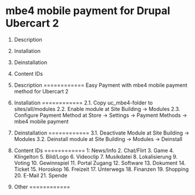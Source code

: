 mbe4 mobile payment for Drupal Ubercart 2
============
1. Description
2. Installation
3. Deinstallation
4. Content IDs

1. Description
============
Easy Payment with mbe4 mobile payment method for Ubercart 2

2. Installation
============
2.1. Copy uc_mbe4-folder to sites/all/modules
2.2. Enable module at Site Building -> Modules
2.3. Configure Payment Method at Store -> Settings -> Payment Methods -> mbe4 mobile payment


3. Deinstallation
============
3.1. Deactivate Module at Site Building -> Modules
3.2. Deinstall module at Site Building -> Modules -> Deinstall

4. Content IDs
============
    1: News/Info
    2. Chat/Flirt
    3. Game
    4. Klingelton
    5. Bild/Logo
    6. Videoclip
    7. Musikdatei
    8. Lokalisierung
    9. Voting
    10. Gewinnspiel
    11. Portal Zugang
    12. Software
    13. Dokument
    14. Ticket
    15. Horoskop
    16. Freizeit
    17. Unterwegs
    18. Finanzen
    19. Shopping
    20. E-Mail
    21. Spende


5. Other
============
